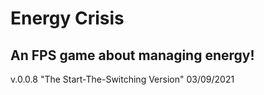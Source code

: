# Energy Crisis
## An FPS game about managing energy!


v.0.0.8
"The Start-The-Switching Version"
03/09/2021
